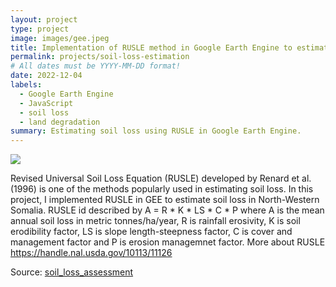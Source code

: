 ```yaml
---
layout: project
type: project
image: images/gee.jpeg
title: Implementation of RUSLE method in Google Earth Engine to estimate soil loss
permalink: projects/soil-loss-estimation
# All dates must be YYYY-MM-DD format!
date: 2022-12-04
labels:
  - Google Earth Engine
  - JavaScript
  - soil loss
  - land degradation
summary: Estimating soil loss using RUSLE in Google Earth Engine.
---
```


<img class="ui image" src="{{ site.baseurl }}/images/soil_loss.JPG">

Revised Universal Soil Loss Equation (RUSLE) developed by Renard et al. (1996) is one of the methods popularly used in estimating soil loss. In this project, I implemented RUSLE in GEE to estimate soil loss in North-Western Somalia. RUSLE id described by A = R * K * LS * C * P where A is the mean annual soil loss in metric tonnes/ha/year, R is rainfall erosivity, K is soil erodibility factor, LS is slope length-steepness factor, C is cover and management factor and P is erosion managemnet factor. More about RUSLE https://handle.nal.usda.gov/10113/11126

Source: <a href="https://github.com/japhethkimeu/soil_loss_estimation"><i class="large github icon "></i>soil_loss_assessment</a>

